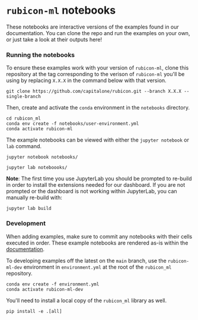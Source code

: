 # `rubicon-ml` notebooks

These notebooks are interactive versions of the examples found in our
documentation. You can clone the repo and run the examples on your own, or just
take a look at their outputs here!

### Running the notebooks

To ensure these examples work with your version of `rubicon-ml`, clone this repository
at the tag corresponding to the verison of `rubicon-ml` you'll be using by replacing
`X.X.X` in the command below with that version.

```
git clone https://github.com/capitalone/rubicon.git --branch X.X.X --single-branch
```

Then, create and activate the `conda` environment in the `notebooks` directory.

```
cd rubicon_ml
conda env create -f notebooks/user-environment.yml
conda activate rubicon-ml
```

The example notebooks can be viewed with either the `jupyter notebook` or `lab`
command.

```
jupyter notebook notebooks/
```

```
jupyter lab noteboooks/
```

**Note**: The first time you use JupyterLab you should be prompted to re-build
in order to install the extensions needed for our dashboard. If you are not
prompted or the dashboard is not working within JupyterLab, you can manually
re-build with:

```
jupyter lab build
```

### Development

When adding examples, make sure to commit any notebooks with their
cells executed in order. These example notebooks are rendered as-is within the
[documentation](https://capitalone.github.io/rubicon/examples.html).

To developing examples off the latest on the `main` branch, use the `rubicon-ml-dev`
environment in `environment.yml` at the root of the `rubicon_ml` repository.

```
conda env create -f environment.yml
conda activate rubicon-ml-dev
```

You'll need to install a local copy of the `rubicon_ml` library as well.

```
pip install -e .[all]
```
